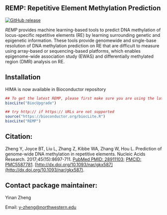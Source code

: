 ## REMP: Repetitive Element Methylation Prediction
[![GitHub release](https://img.shields.io/badge/release-v1.4.0-blue.svg)](https://www.bioconductor.org/packages/release/bioc/html/REMP.html)

*REMP* provides machine learning-based tools to predict DNA methylation of locus-specific repetitive elements (RE) by learning surrounding genetic and epigenetic information. These tools provide genomewide and single-base resolution of DNA methylation prediction on RE that are difficult to measure using array-based or sequencing-based platforms, which enables epigenome-wide association study (EWAS) and differentially methylated region (DMR) analysis on RE. 

## Installation 

HIMA is now available in Bioconductor repository
```r
## To get the latest REMP, please first make sure you are using the latest Bioconductor
biocLite("BiocUpgrade")

## try http:// if https:// URLs are not supported
source("https://bioconductor.org/biocLite.R")
biocLite("REMP")
```

## Citation:

Zheng Y, Joyce BT, Liu L, Zhang Z, Kibbe WA, Zhang W, Hou L. Prediction of genome-wide DNA methylation in repetitive elements. Nucleic Acids Research. 2017;45(15):8697-711. [PubMed PMID: 28911103](https://www.ncbi.nlm.nih.gov/pubmed/28911103); [PMCID: PMC5587781](https://www.ncbi.nlm.nih.gov/pmc/articles/PMC5587781/). [http://dx.doi.org/10.1093/nar/gkx587](http://dx.doi.org/10.1093/nar/gkx587).

## Contact package maintainer:
Yinan Zheng 

Email: y-zheng@northwestern.edu
